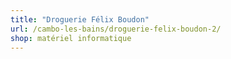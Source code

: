 ```yaml
---
title: "Droguerie Félix Boudon"
url: /cambo-les-bains/droguerie-felix-boudon-2/
shop: matériel informatique
---
```

